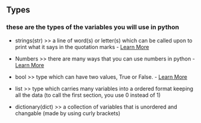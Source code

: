 ## Types ##
### these are the types of the variables you will use in python ###
- strings(str) >> a line of word(s) or letter(s) which can be called upon to print what it says in the quotation marks - [Learn More](https://github.com/AileshC/Basic_Python/blob/master/String.md) 

- Numbers >> there are many ways that you can use numbers in python - [Learn More](https://github.com/AileshC/Basic_Python/blob/master/Numbers.md)

- bool >> type which can have two values, True or False. - [Learn More](https://github.com/AileshC/Basic_Python/blob/master/Bool.md)

- list >> type which carries many variables into a ordered format keeping all the data (to call the first section, you use 0 instead of 1)

- dictionary(dict) >> a collection of variables that is unordered and changable (made by using curly brackets)
